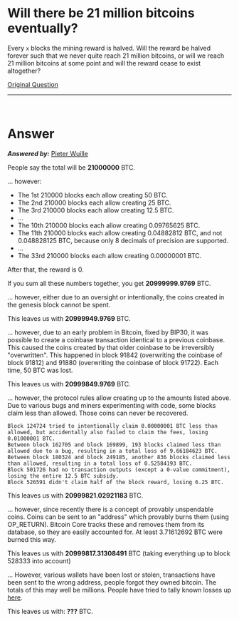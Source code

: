 # Will there be 21 million bitcoins eventually?

Every `x` blocks the mining reward is halved. Will the reward be halved forever such that we never quite reach 21 million bitcoins, or will we reach 21 million bitcoins at some point and will the reward cease to exist altogether?

[Original Question](https://bitcoin.stackexchange.com/questions/38994/will-there-be-21-million-bitcoins-eventually/)

---
<br/>

# Answer
**_Answered by:_** [Pieter Wuille](https://bitcoin.stackexchange.com/users/208/pieter-wuille)


People say the total will be **21000000** BTC.

... however:

- The 1st 210000 blocks each allow creating 50 BTC.
- The 2nd 210000 blocks each allow creating 25 BTC.
- The 3rd 210000 blocks each allow creating 12.5 BTC.
- ...
- The 10th 210000 blocks each allow creating 0.09765625 BTC.
- The 11th 210000 blocks each allow creating 0.04882812 BTC, and not 0.048828125 BTC, because only 8 decimals of precision are supported.
- ...
- The 33rd 210000 blocks each allow creating 0.00000001 BTC.

After that, the reward is 0.

If you sum all these numbers together, you get **20999999.9769** BTC.

... however, either due to an oversight or intentionally, the coins created in the genesis block cannot be spent.

This leaves us with **20999949.9769** BTC.

... however, due to an early problem in Bitcoin, fixed by BIP30, it was possible to create a coinbase transaction identical to a previous coinbase. This caused the coins created by that older coinbase to be irreversibly "overwritten". This happened in block 91842 (overwriting the coinbase of block 91812) and 91880 (overwriting the coinbase of block 91722). Each time, 50 BTC was lost.

This leaves us with **20999849.9769** BTC.

... however, the protocol rules allow creating up to the amounts listed above. Due to various bugs and miners experimenting with code, some blocks claim less than allowed. Those coins can never be recovered.

    Block 124724 tried to intentionally claim 0.00000001 BTC less than allowed, but accidentally also failed to claim the fees, losing 0.01000001 BTC.
    Between block 162705 and block 169899, 193 blocks claimed less than allowed due to a bug, resulting in a total loss of 9.66184623 BTC.
    Between block 180324 and block 249185, another 836 blocks claimed less than allowed, resulting in a total loss of 0.52584193 BTC.
    Block 501726 had no transaction outputs (except a 0-value commitment), losing the entire 12.5 BTC subsidy.
    Block 526591 didn't claim half of the block reward, losing 6.25 BTC.

This leaves us with **20999821.02921183** BTC.

... however, since recently there is a concept of provably unspendable coins. Coins can be sent to an "address" which provably burns them (using OP_RETURN). Bitcoin Core tracks these and removes them from its database, so they are easily accounted for. At least 3.71612692 BTC were burned this way.

This leaves us with **20999817.31308491** BTC (taking everything up to block 528333 into account)

... However, various wallets have been lost or stolen, transactions have been sent to the wrong address, people forgot they owned bitcoin. The totals of this may well be millions. People have tried to tally known losses up [here](https://bitcointalk.org/index.php?topic=7253.0).

This leaves us with: **???** BTC.
